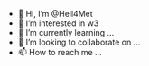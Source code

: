- 👋 Hi, I’m @Hell4Met
- 👀 I’m interested in w3
- 🌱 I’m currently learning ...
- 💞️ I’m looking to collaborate on ...
- 📫 How to reach me ...

<!---
Hell4Met/Hell4Met is a ✨ special ✨ repository because its `README.md` (this file) appears on your GitHub profile.
You can click the Preview link to take a look at your changes.
--->
